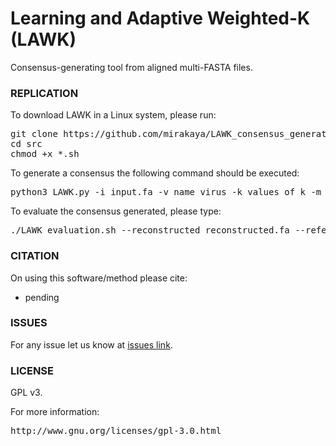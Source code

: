 # Learning and Adaptive Weighted-K (LAWK)

Consensus-generating tool from aligned multi-FASTA files.

### REPLICATION ###

To download LAWK in a Linux system, please run:
<pre>
git clone https://github.com/mirakaya/LAWK_consensus_generator.git
cd src
chmod +x *.sh
</pre>

To generate a consensus the following command should be executed:
<pre>
python3 LAWK.py -i input.fa -v name_virus -k values_of_k -m ML_model -d model_directory
</pre>

To evaluate the consensus generated, please type:
<pre>
./LAWK_evaluation.sh --reconstructed reconstructed.fa --reference reference.fa --output results 
</pre>

### CITATION ###

On using this software/method please cite:

* pending

### ISSUES ###

For any issue let us know at [issues link](https://github.com/mirakaya/LAWK_consensus_generator/issues).

### LICENSE ###

GPL v3.

For more information:
<pre>http://www.gnu.org/licenses/gpl-3.0.html</pre>
